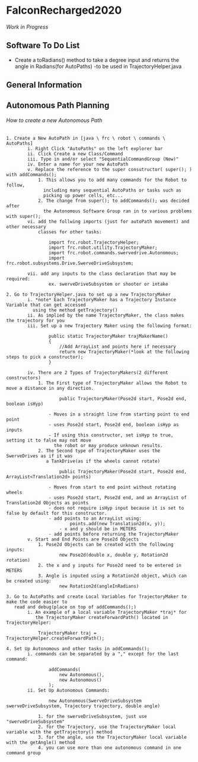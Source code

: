 # FalconRecharged2020

*Work in Progress*

## Software To Do List

  - Create a toRadians() method to take a degree input and returns the angle in Radians(for AutoPaths)
        -to be used in TrajectoryHelper.java

## General Information



## Autonomous Path Planning

  ###### How to create a new Autonomous Path
    
    1. Create a New AutoPath in [java \ frc \ robot \ commands \ AutoPaths]
            i. Right Click "AutoPaths" on the left explorer bar
            ii. Click Create a new Class/Command
            iii. Type in and/or select "SequentialCommandGroup (New)"
            iv. Enter a name for your new AutoPath
            v. Replace the reference to the super consutructor( super(); ) with addCommands();
                1. This allows you to add many commands for the Robot to follow,
                  including many sequential AutoPaths or tasks such as 
                  picking up power cells, etc...
                2. The change from super(); to addCommands(); was decided after
                  the Autonomous Software Group ran in to various problems with super();
            vi. add the follwing imports (just for autoPath movement) and other necessary 
                classes for other tasks:

                    import frc.robot.TrajectoryHelper;
                    import frc.robot.utility.TrajectoryMaker;
                    import frc.robot.commands.swervedrive.Autonomous;
                    import frc.robot.subsystems.Drive.SwerveDriveSubsystem;
                    
            vii. add any inputs to the class declaration that may be required:
                    ex. swerveDriveSubsystem or shooter or intake

    2. Go to TrajectoryHelper.java to set up a new TrajectoryMaker
            i. *note* Each TrajectoryMaker has a Trajectory Instance Variable that can get accessed
              using the method getTrajectory()
            ii. As implied by the name TrajectoryMaker, the class makes the trajectory for you
            iii. Set up a new Trajectory Maker using the following format:
            
                    public static TrajectoryMaker trajMakerName()
                    {
                        //Add ArrayList and points here if necessary
                        return new TrajectoryMaker(*look at the following steps to pick a constructor);
                    }
                    
            iv. There are 2 Types of TrajectoryMakers(2 different constructors)
                1. The First type of TrajectoryMaker allows the Robot to move a distance in any direction.
                
                        public TrajectoryMaker(Pose2d start, Pose2d end, boolean isHyp)
                        
                    - Moves in a straight line from starting point to end point
                    - uses Pose2d start, Pose2d end, boolean isHyp as inputs
                    - If using this constructor, set isHyp to true, setting it to false may not move 
                      the robot or may produce unknown results.
                2. The Second type of TrajectoryMaker uses the SwerveDrives as if it was 
                   a TankDrive(as if the wheels cannot rotate)
                
                        public TrajectoryMaker(Pose2d start, Pose2d end, ArrayList<Translation2d> points)
                        
                    - Moves from start to end point without rotating wheels
                    - uses Pose2d start, Pose2d end, and an ArrayList of Translation2d Objects as points
                    - does not require isHyp input because it is set to false by default for this constructor.
                    - add points to an ArrayList using:
                            points.add(new Translation2d(x, y));
                        - x and y should be in METERS
                    - add points before returning the TrajectoryMaker
            v. Start and End Points are Pose2d Objects
                1. Pose2d Objects can be created with the following inputs:
                        new Pose2d(double x, double y, Rotation2d rotation)
                2. the x and y inputs for Pose2d need to be entered in METERS
                3. Angle is inputed using a Rotation2d object, which can be created using:
                        new Rotation2d(angleInRadians)
                        
    3. Go to AutoPaths and create Local Variables for TrajectoryMaker to make the code easier to 
       read and debug(place on top of addCommands();)
            i. An example of a local variable TrajectoryMaker *traj* for 
               the TrajectoryMaker createForwardPath() located in TrajectoryHelper:

                TrajectoryMaker traj = TrajectoryHelper.createForwardPath();

    4. Set Up Autonomous and other tasks in addCommands();
            i. commands can be separated by a "," except for the last command:
                    
                    addCommands(
                        new Autonomous(),
                        new Autonomous()
                    );
            ii. Set Up Autonomous Commands:

                    new Autonomous(SwerveDriveSubsystem swerveDriveSubsystem, Trajectory trajectory, double angle)

                1. for the swerveDriveSubsystem, just use "swerveDriveSubsystem"
                2. for the Trajectory, use the TrajectoryMaker local variable with the getTrajectory() method 
                3. for the angle, use the TrajectoryMaker local variable with the getAngle() method
                4. you can use more than one autonomous command in one command group




